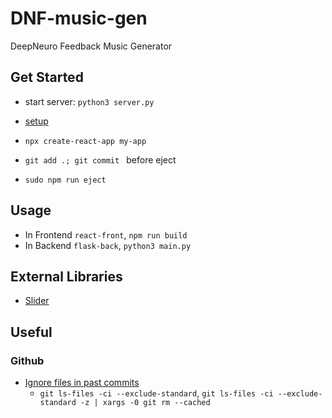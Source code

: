 # DNF-music-gen
DeepNeuro Feedback Music Generator

## Get Started
- start server: `python3 server.py`

- [setup](https://www.youtube.com/watch?v=YW8VG_U-m48&t=352s)
- `npx create-react-app my-app`
- `git add .; git commit ` before eject
- `sudo npm run eject`

## Usage 
- In Frontend `react-front`, `npm run build` 
- In Backend `flask-back`, `python3 main.py` 


## External Libraries
- [Slider](https://github.com/react-component/slider)

## Useful
### Github
- [Ignore files in past commits](https://stackoverflow.com/questions/7527982/applying-gitignore-to-committed-files)
    - `git ls-files -ci --exclude-standard`, `git ls-files -ci --exclude-standard -z | xargs -0 git rm --cached`